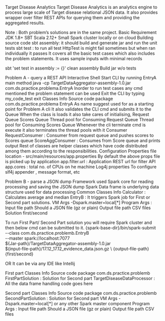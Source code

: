 Target Disease Analytics
Target Disease Analytics is an analytics engine to process large scale of Target disease relational JSON data. It also provides wrapper over filter REST APIs for querying them and providing the aggregated results.

Note : Both problem’s solutions are in the same project.
Basic Requirement
JDK 1.8+
SBT
Scala 2.12+
Small Spark cluster locally or on cloud
Building source code
sbt assembly: it should build and generate jar and run the unit tests
sbt test : to run all test
HttpTest is might fail sometimes but when ran individually it passes
It covers all the basic test cases which also includes the problem statements.
It uses sample inputs with minimal records


sbt 'set test in assembly := {}' clean assembly
Build jar w/o tests

Problem A - query a REST API
Interactive Shell
Start CLI by running EntryA main method
java -cp TargetDataAggregator-assembly-1.0.jar com.ds.practice.problema.EntryA
Inorder to run test cases any cmd mentioned the problem statement can be used
Exit the CLI by typing
my_code_test exit
Classes Info
Source code package com.ds.practice.problema
EntryA 
As name suggest used for as a starting point for Problem A cli
It also validates the CLI cmd and submits it to the Queue
When the class is loads it also take cares of initialising,
Request Queue
Scores Queue
Thread pool for Consuming Request Queue
Thread pool for Consuming Scores Queue
Whenever the cli terminate cmd is execute it also terminates the thread pools with it
Consumer
RequestConsumer : Consumer from request queue and pushes scores to Scores queue
ScoreAggConsumer : Consumes from Score queue and prints output
Rest of classes are helper classes which have code distributed among them according to the responsibilities.
Configuration
Properties file
location - src/main/resources/app.properties
By default the above props file is picked up by application
app.filter.url : Application REST url for filter API
app.cores : total no. of CPUs on he machine
Log4j properties
To configure slf4j appender , message format, etc

Problem B - parse a JSON dump
Framework used
Spark core for reading processing and saving the JSON dump
Spark Data frame is underlying data structure used for data processing
Common Classes Info
Calculator : Calculates average and median 
EntryB : It triggers Spark job for First or Second part solutions.
VM Args 
-Dspark.master=local[*]
Program Args :
Input file path
Should a JSON file (gz or plain)
Output file path
CSV files
Solution
first/second

To run First Part/ Second Part solution you will require Spark cluster and then below cmd can be submitted to it.
{spark-base-dir}/bin/spark-submit  \
--class com.ds.practice.problemb.EntryB \
--master spark://localhost:7077 \
${Jar-path}/TargetDataAggregator-assembly-1.0.jar \
${input-file-path}/17.12_17.12_evidence_data.json.gz \ 
{output-file-path} {first/second}

OR
It can be via any IDE like Intellij

First part
Classes Info
Source code package com.ds.practice.problemb
FirstPartSolution : Solution for Second part
TargetDiseaseDataProcessor : All the data frame handling code goes here


Second part
Classes Info
Source code package com.ds.practice.problemb
SecondPartSolution : Solution for Second part 
VM Args 
-Dspark.master=local[*] or any other Spark master component
Program Args :
Input file path
Should a JSON file (gz or plain)
Output file path
CSV files

